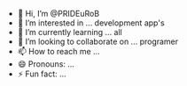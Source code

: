- 👋 Hi, I’m @PRIDEuRoB
- 👀 I’m interested in ... development app's
- 🌱 I’m currently learning ... all
- 💞️ I’m looking to collaborate on ... programer
- 📫 How to reach me ... 
- 😄 Pronouns: ...
- ⚡ Fun fact: ...

<!---
PRIDEuRoB/PRIDEuRoB is a ✨ special ✨ repository because its `README.md` (this file) appears on your GitHub profile.
You can click the Preview link to take a look at your changes.
--->
